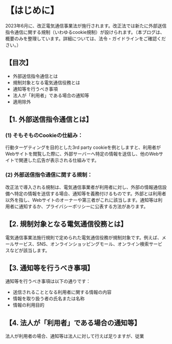 # 【はじめに】
2023年6月に、改正電気通信事業法が施行されます。改正法では新たに外部送信指令通信に関する規制（いわゆるcookie規制）が設けられます。（本ブログは、概要のみを整理しています。詳細については、法令・ガイドラインをご確認ください。）

## 【目次】

- 外部送信指令通信とは
- 規制対象となる電気通信役務とは
- 通知等を行うべき事項
- 法人が「利用者」である場合の通知等
- 適用除外

## 【1. 外部送信指令通信とは】
### (1) そもそものCookieの仕組み：
行動ターゲティングを目的とした3rd party cookieを例としますと、利用者がWebサイトを閲覧した際に、外部サーバーへ特定の情報を送信し、他のWebサイトで関連した広告が表示される仕組みです。

### (2) 外部送信指令通信に関する規制：
改正法で導入される規制は、電気通信事業者が利用者に対し、外部の情報通信設備へ特定の情報を送信する場合、通知等を義務付けるものです。外部とは利用者以外を指し、Webサイトのオーナーや第三者がこれに該当します。通知等は利用者に通知するか、プライバシーポリシーに公表する方法があります。

## 【2. 規制対象となる電気通信役務とは】
電気通信事業法施行規則で定められた電気通信役務が規制対象です。例えば、メールサービス、SNS、オンラインショッピングモール、オンライン検索サービスなどが該当します。

## 【3. 通知等を行うべき事項】
通知等を行うべき事項は以下の通りです：
- 送信されることとなる利用者に関する情報の内容
- 情報を取り扱う者の氏名または名称
- 情報の利用目的

## 【4. 法人が「利用者」である場合の通知等】
法人が利用者の場合、通知等は法人に対して行えば足りますが、従業
